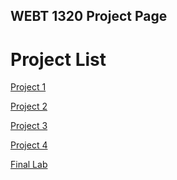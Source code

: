 ## WEBT 1320 Project Page

<h1>Project List</h1>

<a href="Lab1/index.html" target="_blank">Project 1</a>

<a href="Lab2/index.html" target="_blank">Project 2</a>

<a href="Lab3/index.html" target="_blank">Project 3</a>

<a href="Lab4/index.html" target="_blank">Project 4</a>


<a href="Final/index.html" target="_blank">Final Lab</a>

